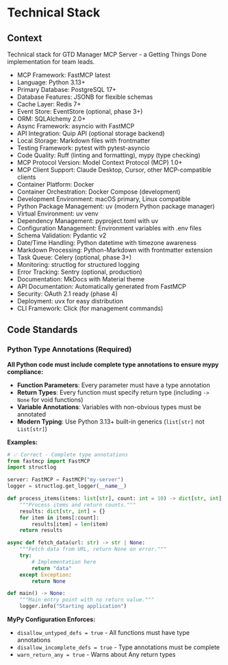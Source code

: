 # Technical Stack

## Context

Technical stack for GTD Manager MCP Server - a Getting Things Done implementation for team leads.

- MCP Framework: FastMCP latest
- Language: Python 3.13+
- Primary Database: PostgreSQL 17+
- Database Features: JSONB for flexible schemas
- Cache Layer: Redis 7+
- Event Store: EventStore (optional, phase 3+)
- ORM: SQLAlchemy 2.0+
- Async Framework: asyncio with FastMCP
- API Integration: Quip API (optional storage backend)
- Local Storage: Markdown files with frontmatter
- Testing Framework: pytest with pytest-asyncio
- Code Quality: Ruff (linting and formatting), mypy (type checking)
- MCP Protocol Version: Model Context Protocol (MCP) 1.0+
- MCP Client Support: Claude Desktop, Cursor, other MCP-compatible clients
- Container Platform: Docker
- Container Orchestration: Docker Compose (development)
- Development Environment: macOS primary, Linux compatible
- Python Package Management: uv (modern Python package manager)
- Virtual Environment: uv venv
- Dependency Management: pyproject.toml with uv
- Configuration Management: Environment variables with .env files
- Schema Validation: Pydantic v2
- Date/Time Handling: Python datetime with timezone awareness
- Markdown Processing: Python-Markdown with frontmatter extension
- Task Queue: Celery (optional, phase 3+)
- Monitoring: structlog for structured logging
- Error Tracking: Sentry (optional, production)
- Documentation: MkDocs with Material theme
- API Documentation: Automatically generated from FastMCP
- Security: OAuth 2.1 ready (phase 4)
- Deployment: uvx for easy distribution
- CLI Framework: Click (for management commands)

## Code Standards

### Python Type Annotations (Required)

**All Python code must include complete type annotations to ensure mypy compliance:**

- **Function Parameters**: Every parameter must have a type annotation
- **Return Types**: Every function must specify return type (including `-> None` for void functions)
- **Variable Annotations**: Variables with non-obvious types must be annotated
- **Modern Typing**: Use Python 3.13+ built-in generics (`list[str]` not `List[str]`)

**Examples:**

```python
# ✅ Correct - Complete type annotations
from fastmcp import FastMCP
import structlog

server: FastMCP = FastMCP("my-server")
logger = structlog.get_logger(__name__)

def process_items(items: list[str], count: int = 10) -> dict[str, int]:
    """Process items and return counts."""
    results: dict[str, int] = {}
    for item in items[:count]:
        results[item] = len(item)
    return results

async def fetch_data(url: str) -> str | None:
    """Fetch data from URL, return None on error."""
    try:
        # Implementation here
        return "data"
    except Exception:
        return None

def main() -> None:
    """Main entry point with no return value."""
    logger.info("Starting application")
```

**MyPy Configuration Enforces:**
- `disallow_untyped_defs = true` - All functions must have type annotations
- `disallow_incomplete_defs = true` - Type annotations must be complete
- `warn_return_any = true` - Warns about Any return types